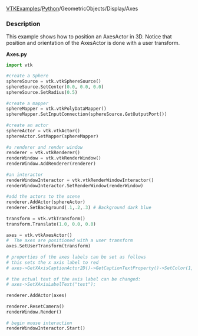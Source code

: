 [VTKExamples](/home/)/[Python](/Python)/GeometricObjects/Display/Axes

### Description
This example shows how to position an AxesActor in 3D. Notice that position and orientation of the AxesActor is done with a user transform.

**Axes.py**
```python
import vtk

#create a Sphere
sphereSource = vtk.vtkSphereSource()
sphereSource.SetCenter(0.0, 0.0, 0.0)
sphereSource.SetRadius(0.5)
 
#create a mapper
sphereMapper = vtk.vtkPolyDataMapper()
sphereMapper.SetInputConnection(sphereSource.GetOutputPort())
 
#create an actor
sphereActor = vtk.vtkActor()
sphereActor.SetMapper(sphereMapper)
 
#a renderer and render window
renderer = vtk.vtkRenderer()
renderWindow = vtk.vtkRenderWindow()
renderWindow.AddRenderer(renderer)
 
#an interactor
renderWindowInteractor = vtk.vtkRenderWindowInteractor() 
renderWindowInteractor.SetRenderWindow(renderWindow)
 
#add the actors to the scene
renderer.AddActor(sphereActor)
renderer.SetBackground(.1,.2,.3) # Background dark blue
 
transform = vtk.vtkTransform()
transform.Translate(1.0, 0.0, 0.0)
 
axes = vtk.vtkAxesActor()
#  The axes are positioned with a user transform
axes.SetUserTransform(transform)
 
# properties of the axes labels can be set as follows
# this sets the x axis label to red
# axes->GetXAxisCaptionActor2D()->GetCaptionTextProperty()->SetColor(1,0,0);
 
# the actual text of the axis label can be changed:
# axes->SetXAxisLabelText("test");
 
renderer.AddActor(axes)
 
renderer.ResetCamera()
renderWindow.Render()
 
# begin mouse interaction
renderWindowInteractor.Start()
```
